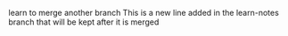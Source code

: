 learn to merge another branch
This is a new line added in the learn-notes branch that will be kept after it is merged
